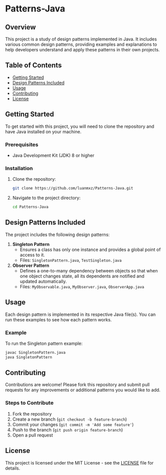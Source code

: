 # Patterns-Java

## Overview

This project is a study of design patterns implemented in Java. It includes various common design patterns, providing examples and explanations to help developers understand and apply these patterns in their own projects.

## Table of Contents

- [Getting Started](#getting-started)
- [Design Patterns Included](#design-patterns-included)
- [Usage](#usage)
- [Contributing](#contributing)
- [License](#license)

## Getting Started

To get started with this project, you will need to clone the repository and have Java installed on your machine.

### Prerequisites

- Java Development Kit (JDK) 8 or higher

### Installation

1. Clone the repository:
    ```bash
    git clone https://github.com/luanmxz/Patterns-Java.git
    ```
2. Navigate to the project directory:
    ```bash
    cd Patterns-Java
    ```

## Design Patterns Included

The project includes the following design patterns:

1. **Singleton Pattern**
   - Ensures a class has only one instance and provides a global point of access to it.
   - Files: `SingletonPattern.java`, `TestSingleton.java`
2. **Observer Pattern**
   - Defines a one-to-many dependency between objects so that when one object changes state, all its dependents are notified and updated automatically.
   - Files: `MyObservable.java`, `MyObserver.java`, `ObserverApp.java`

## Usage

Each design pattern is implemented in its respective Java file(s). You can run these examples to see how each pattern works.

### Example

To run the Singleton pattern example:
```bash
javac SingletonPattern.java
java SingletonPattern
```

## Contributing

Contributions are welcome! Please fork this repository and submit pull requests for any improvements or additional patterns you would like to add.

### Steps to Contribute

1. Fork the repository
2. Create a new branch (`git checkout -b feature-branch`)
3. Commit your changes (`git commit -m 'Add some feature'`)
4. Push to the branch (`git push origin feature-branch`)
5. Open a pull request

## License

This project is licensed under the MIT License - see the [LICENSE](LICENSE) file for details.
